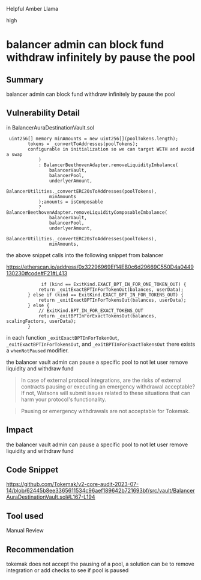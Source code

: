 Helpful Amber Llama

high

# balancer admin can block fund withdraw infinitely by pause the pool
## Summary
balancer admin can block fund withdraw infinitely by pause the pool

## Vulnerability Detail
in BalancerAuraDestinationVault.sol
```solidity
 uint256[] memory minAmounts = new uint256[](poolTokens.length);
        tokens = _convertToAddresses(poolTokens);
        configurable in initialization so we can target WETH and avoid a swap
            )
            : BalancerBeethovenAdapter.removeLiquidityImbalance(
                balancerVault,
                balancerPool,
                underlyerAmount,
                BalancerUtilities._convertERC20sToAddresses(poolTokens),
                minAmounts
            );amounts = isComposable
            ? BalancerBeethovenAdapter.removeLiquidityComposableImbalance(
                balancerVault,
                balancerPool,
                underlyerAmount,
                BalancerUtilities._convertERC20sToAddresses(poolTokens),
                minAmounts,
```
the above snippet calls into the following snippet from balancer

https://etherscan.io/address/0x32296969Ef14EB0c6d29669C550D4a0449130230#code#F21#L413
```solidity
             if (kind == ExitKind.EXACT_BPT_IN_FOR_ONE_TOKEN_OUT) {
            return _exitExactBPTInForTokenOut(balances, userData);
        } else if (kind == ExitKind.EXACT_BPT_IN_FOR_TOKENS_OUT) {
            return _exitExactBPTInForTokensOut(balances, userData);
        } else {
            // ExitKind.BPT_IN_FOR_EXACT_TOKENS_OUT
            return _exitBPTInForExactTokensOut(balances, scalingFactors, userData);
        }
```

in each function `_exitExactBPTInForTokenOut`,  ` _exitExactBPTInForTokensOut`,  and `_exitBPTInForExactTokensOut` there exists a `whenNotPaused` modifier.

 the balancer vault admin can pause a specific pool to not let user remove liquidity and withdraw fund
 
 > In case of external protocol integrations, are the risks of external contracts pausing or executing an emergency withdrawal acceptable? If not, Watsons will submit issues related to these situations that can harm your protocol's functionality.

> Pausing or emergency withdrawals are not acceptable for Tokemak.

## Impact
 the balancer vault admin can pause a specific pool to not let user remove liquidity and withdraw fund
## Code Snippet
https://github.com/Tokemak/v2-core-audit-2023-07-14/blob/62445b8ee3365611534c96aef189642b721693bf/src/vault/BalancerAuraDestinationVault.sol#L167-L194
## Tool used

Manual Review

## Recommendation
tokemak does not accept the pausing of a pool, a solution can be to remove integration or add checks to see if pool is paused
